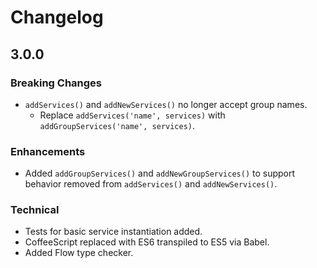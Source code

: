 # Changelog

## 3.0.0

### Breaking Changes

- `addServices()` and `addNewServices()` no longer accept group names.
  - Replace `addServices('name', services)` with `addGroupServices('name', services)`.

### Enhancements

- Added `addGroupServices()` and `addNewGroupServices()` to support behavior removed from `addServices()` and `addNewServices()`.

### Technical

- Tests for basic service instantiation added.
- CoffeeScript replaced with ES6 transpiled to ES5 via Babel.
- Added Flow type checker.
